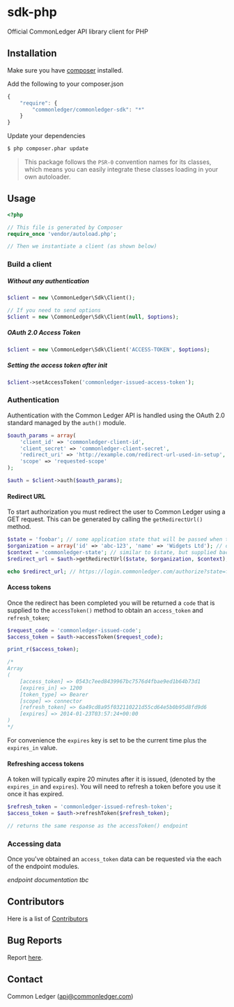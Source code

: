 # sdk-php

Official CommonLedger API library client for PHP

## Installation

Make sure you have [composer](https://getcomposer.org) installed.

Add the following to your composer.json

```js
{
    "require": {
        "commonledger/commonledger-sdk": "*"
    }
}
```

Update your dependencies

```bash
$ php composer.phar update
```

> This package follows the `PSR-0` convention names for its classes, which means you can easily integrate these classes loading in your own autoloader.

## Usage

```php
<?php

// This file is generated by Composer
require_once 'vendor/autoload.php';

// Then we instantiate a client (as shown below)
```

### Build a client

##### Without any authentication

```php
$client = new \CommonLedger\Sdk\Client();

// If you need to send options
$client = new \CommonLedger\Sdk\Client(null, $options);
```

##### OAuth 2.0 Access Token

```php
$client = new \CommonLedger\Sdk\Client('ACCESS-TOKEN', $options);
```

##### Setting the access token after init

```php
$client->setAccessToken('commonledger-issued-access-token');
```

### Authentication

Authentication with the Common Ledger API is handled using the OAuth 2.0 standard managed by the
`auth()` module.

```php
$oauth_params = array(
    'client_id' => 'commonledger-client-id',
    'client_secret' => 'commonledger-client-secret',
    'redirect_uri' => 'http://example.com/redirect-url-used-in-setup',
    'scope' => 'requested-scope'
);

$auth = $client->auth($oauth_params);
```

#### Redirect URL

To start authorization you must redirect the user to Common Ledger using a GET request. This can be
generated by calling the `getRedirectUrl()` method.

```php
$state = 'foobar'; // some application state that will be passed when the user is redirected back (optional)
$organization = array('id' => 'abc-123', 'name' => 'Widgets Ltd'); // data that can be used to setup a new org (optional)
$context = 'commonledger-state'; // similar to $state, but supplied back to Common Ledger (only used by connectors) (optional)
$redirect_url = $auth->getRedirectUrl($state, $organization, $context);

echo $redirect_url; // https://login.commonledger.com/authorize?state=foobar...
```

#### Access tokens

Once the redirect has been completed you will be returned a `code` that is supplied to the `accessToken()` method
to obtain an `access_token` and `refresh_token`;

```php
$request_code = 'commonledger-issued-code';
$access_token = $auth->accessToken($request_code);

print_r($access_token);

/*
Array
(
    [access_token] => 0543c7eed8439967bc7576d4fbae9ed1b64b73d1
    [expires_in] => 1200
    [token_type] => Bearer
    [scope] => connector
    [refresh_token] => 6a49cd8a95f032110221d55cd64e5b0b95d8fd9d6
    [expires] => 2014-01-23T03:57:24+00:00
)
*/
```

For convenience the `expires` key is set to be the current time plus the `expires_in` value.

#### Refreshing access tokens

A token will typically expire 20 minutes after it is issued, (denoted by the `expires_in` and `expires`). You will 
need to refresh a token before you use it once it has expired.

```php
$refresh_token = 'commonledger-issued-refresh-token';
$access_token = $auth->refreshToken($refresh_token);

// returns the same response as the accessToken() endpoint
```


### Accessing data

Once you've obtained an `access_token` data can be requested via the each of the endpoint modules.

_endpoint documentation tbc_


## Contributors
Here is a list of [Contributors](https://github.org/commonledger/sdk-php/contributors)


## Bug Reports
Report [here](https://github.org/commonledger/sdk-php/issues).

## Contact
Common Ledger (api@commonledger.com)
